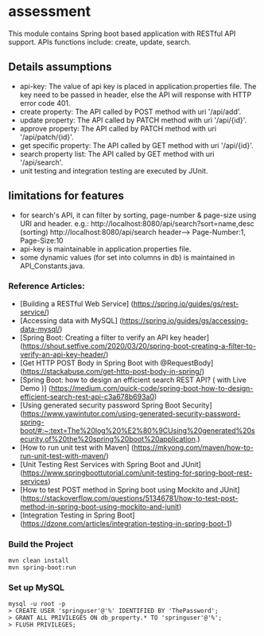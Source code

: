 # assessment

This module contains Spring boot based application with RESTful API support.
APIs functions include: create, update, search.

## Details assumptions
- api-key: The value of api key is placed in application.properties file. The key need to be passed in header, else the API will response with HTTP error code 401.
- create property: The API called by POST method with uri '/api/add'.
- update property: The API called by PATCH method with uri '/api/{id}'.
- approve property: The API called by PATCH method with uri '/api/patch/{id}'.
- get specific property: The API called by GET method with uri '/api/{id}'.
- search property list: The API called by GET method with uri '/api/search'.
- unit testing and integration testing are executed by JUnit.

## limitations for features
- for search's API, it can filter by sorting, page-number & page-size using URI and header.
  e.g.: http://localhost:8080/api/search?sort=name,desc (sorting)
        http://localhost:8080/api/search header--> Page-Number:1, Page-Size:10
- api-key is maintainable in application.properties file.
- some dynamic values (for set into columns in db) is maintained in API_Constants.java.
        
### Reference Articles: 

- [Building a RESTful Web Service]
(https://spring.io/guides/gs/rest-service/)
- [Accessing data with MySQL]
(https://spring.io/guides/gs/accessing-data-mysql/)
- [Spring Boot: Creating a filter to verify an API key header]
(https://shout.setfive.com/2020/03/20/spring-boot-creating-a-filter-to-verify-an-api-key-header/)
- [Get HTTP POST Body in Spring Boot with @RequestBody]
(https://stackabuse.com/get-http-post-body-in-spring/)
- [Spring Boot: how to design an efficient search REST API? ( with Live Demo )]
(https://medium.com/quick-code/spring-boot-how-to-design-efficient-search-rest-api-c3a678b693a0)
- [Using generated security password Spring Boot Security]
(https://www.yawintutor.com/using-generated-security-password-spring-boot/#:~:text=The%20log%20%E2%80%9CUsing%20generated%20security,of%20the%20spring%20boot%20application.)
- [How to run unit test with Maven]
(https://mkyong.com/maven/how-to-run-unit-test-with-maven/)
- [Unit Testing Rest Services with Spring Boot and JUnit]
(https://www.springboottutorial.com/unit-testing-for-spring-boot-rest-services)
- [How to test POST method in Spring boot using Mockito and JUnit]
(https://stackoverflow.com/questions/51346781/how-to-test-post-method-in-spring-boot-using-mockito-and-junit)
- [Integration Testing in Spring Boot]
(https://dzone.com/articles/integration-testing-in-spring-boot-1)

### Build the Project
```
mvn clean install
mvn spring-boot:run
```

### Set up MySQL
```
mysql -u root -p 
> CREATE USER 'springuser'@'%' IDENTIFIED BY 'ThePassword';
> GRANT ALL PRIVILEGES ON db_property.* TO 'springuser'@'%';
> FLUSH PRIVILEGES;
```
